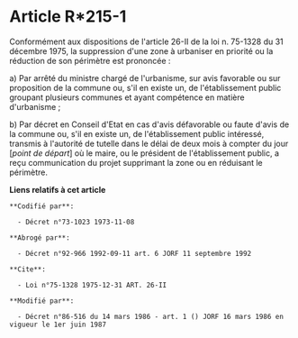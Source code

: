 # Article R*215-1

Conformément aux dispositions de l'article 26-II de la loi n. 75-1328 du 31 décembre 1975, la suppression d'une zone à
urbaniser en priorité ou la réduction de son périmètre est prononcée :

a) Par arrêté du ministre chargé de l'urbanisme, sur avis favorable ou sur proposition de la commune ou, s'il en existe un,
de l'établissement public groupant plusieurs communes et ayant compétence en matière d'urbanisme ;

b) Par décret en Conseil d'Etat en cas d'avis défavorable ou faute d'avis de la commune ou, s'il en existe un, de
l'établissement public intéressé, transmis à l'autorité de tutelle dans le délai de deux mois à compter du jour [*point de
départ*] où le maire, ou le président de l'établissement public, a reçu communication du projet supprimant la zone ou en
réduisant le périmètre.

**Liens relatifs à cet article**

	**Codifié par**:

	  - Décret n°73-1023 1973-11-08

	**Abrogé par**:

	  - Décret n°92-966 1992-09-11 art. 6 JORF 11 septembre 1992

	**Cite**:

	  - Loi n°75-1328 1975-12-31 ART. 26-II

	**Modifié par**:

	  - Décret n°86-516 du 14 mars 1986 - art. 1 () JORF 16 mars 1986 en vigueur le 1er juin 1987
